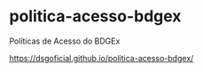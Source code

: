 # politica-acesso-bdgex
Políticas de Acesso do BDGEx

https://dsgoficial.github.io/politica-acesso-bdgex/
